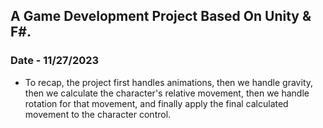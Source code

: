 ## A Game Development Project Based On Unity & F#.
### Date - 11/27/2023

* To recap, the project first handles animations, then we handle gravity, then we calculate the character's relative movement, then we handle rotation for that movement, and finally apply the final calculated movement to the character control.